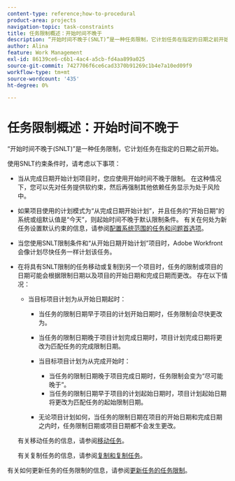 ```yaml
---
content-type: reference;how-to-procedural
product-area: projects
navigation-topic: task-constraints
title: 任务限制概述：开始时间不晚于
description: “开始时间不晚于(SNLT)”是一种任务限制，它计划任务在指定的日期之前开始。
author: Alina
feature: Work Management
exl-id: 86139ce6-c6b1-4ac4-a5cb-fd4aa899a025
source-git-commit: 7427706f6ce6cad3370b91269c1b4e7a10ed09f9
workflow-type: tm+mt
source-wordcount: '435'
ht-degree: 0%

---
```


# 任务限制概述：开始时间不晚于

“开始时间不晚于(SNLT)”是一种任务限制，它计划任务在指定的日期之前开始。

使用SNLT约束条件时，请考虑以下事项：

* 当从完成日期开始计划项目时，您应使用开始时间不晚于限制。 在这种情况下，您可以先对任务提供软约束，然后再强制其他依赖任务显示为处于风险中。
* 如果项目使用的计划模式为“从完成日期开始计划”，并且任务的“开始日期”的系统或组默认值是“今天”，则起始时间不晚于默认限制条件。 有关在何处为新任务设置默认约束的信息，请参阅[配置系统范围的任务和问题首选项](../../../administration-and-setup/set-up-workfront/configure-system-defaults/set-task-issue-preferences.md)。
* 当您使用SNLT限制条件和“从开始日期开始计划”项目时，Adobe Workfront会像计划尽快任务一样计划该任务。
* 在将具有SNLT限制的任务移动或复制到另一个项目时，任务的限制或项目的日期可能会根据限制日期以及项目的开始日期和完成日期而更改。 存在以下情况：

   * 当目标项目计划为从开始日期起时：

      * 当任务的限制日期早于项目的计划开始日期时，任务限制会尽快更改为。
      * 当任务的限制日期晚于项目计划完成日期时，项目计划完成日期将更改为匹配任务的完成限制日期。

      * 当目标项目计划为从完成开始时：

         * 当任务的限制日期晚于项目完成日期时，任务限制会变为“尽可能晚于”。
         * 当任务的限制日期早于项目的计划起始日期时，项目计划起始日期将更改为匹配任务的起始限制日期。

      * 无论项目计划如何，当任务的限制日期在项目的开始日期和完成日期之内时，任务限制日期或项目日期都不会发生更改。

  有关移动任务的信息，请参阅[移动任务](../../../manage-work/tasks/manage-tasks/move-tasks.md)。

  有关复制任务的信息，请参阅[复制和复制任务](../../../manage-work/tasks/manage-tasks/copy-and-duplicate-tasks.md)。

有关如何更新任务的任务限制的信息，请参阅[更新任务的任务限制](../../../manage-work/tasks/task-constraints/update-task-constraint-of-task.md)。

<!--
<div data-mc-conditions="QuicksilverOrClassic.Draft mode">
<h2>Use the Start No Later Than Task Constraint</h2>
<p>(NOTE: replaced with new article linked above) </p>
<p>To update the Task Constraint to Start No Later Than:</p>
<ol>
<li value="1">Go to a task whose Task Constraint you want to update.</li>
<li value="2"> <p data-mc-conditions="QuicksilverOrClassic.Quicksilver">Click the <strong>More</strong> icon <img src="assets/qs-more-icon-on-an-object.png"> next to the task name, then click <strong>Edit</strong>.</p> </li>
<li value="3">In the <strong>Overview</strong> section, expand the <strong>Task Constraint</strong> drop-down menu.</li>
<li value="4"> <p>Select <strong>Start No Later Than</strong>.</p> </li>
<li value="5"> <p>Specify a <strong>Planned Start Date</strong>.</p> <p>This is the date by which the task must start, and not later than this date.</p> </li>
<li value="6">Click <strong>Save Changes</strong>.<br></li>
</ol>
</div>
-->
